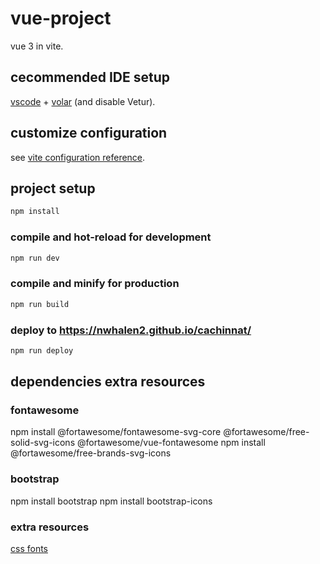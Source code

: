 # vue-project

vue 3 in vite.

## cecommended IDE setup

[vscode](https://code.visualstudio.com/) + [volar](https://marketplace.visualstudio.com/items?itemName=Vue.volar) (and disable Vetur).

## customize configuration

see [vite configuration reference](https://vite.dev/config/).

## project setup

```sh
npm install
```

### compile and hot-reload for development

```sh
npm run dev
```

### compile and minify for production

```sh
npm run build
```

### deploy to https://nwhalen2.github.io/cachinnat/

```sh
npm run deploy
```

## dependencies extra resources

### fontawesome

npm install @fortawesome/fontawesome-svg-core @fortawesome/free-solid-svg-icons @fortawesome/vue-fontawesome
npm install @fortawesome/free-brands-svg-icons

### bootstrap

npm install bootstrap
npm install bootstrap-icons

### extra resources

[css fonts](https://www.w3.org/Style/Examples/007/fonts.en.html)